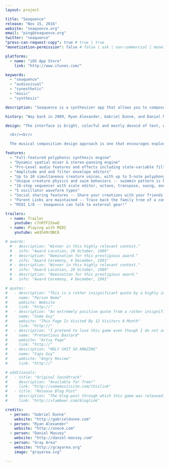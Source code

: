 ```yaml
---
layout: project

title: "Seaquence"
release: "Nov 15, 2016"
website: "seaquence.org"
email: "ping@seaquence.org"
twitter: "seaquence"
"press-can-request-copy": true # true | true
"monetization-permission": false # false | ask | non-commercial | monetize

platforms:
  - name: "iOS App Store"
    link: "http://www.itunes.com/"

keywords:
  - "seaquence"
  - "audiovisual"
  - "synesthetic"
  - "music"
  - "synthesis"

description: "Seaquence is a synthesizer app that allows you to compose and explore dynamic musical soundscapes. Intricate and layered musical creations come to life with collections of organic swimming creatures, each with their own voice that contributes to a spatialized composition. Only the closest creatures can be heard, resulting in a sonic experience that changes as you play and explore!"

history: "Way back in 2009, Ryan Alexander, Gabriel Dunne, and Daniel Massey participated in SF arts organization Gray Area’s first Artist Residency program. While in residence they created the original Seaquence web app (http://seaquence.org). The project came from ideas around social music, audio/visual connections and sensibilities, alternative forms of composition music and experimentation. Since it was launched in 2010, the original version of Seaquence has resulted in a vibrant community that has shared well over 200,000 compositions! The latest version of Seaquence is backwards compatible with classic sessions, allowing you to experience them with its brand new graphics and sound engine."

design: "The interface is bright, colorful and mostly devoid of text, encouraging exploration and an engaging interaction between audio and visual. A custom physics engine was developed which allows the creatures swimming motions to feel organic and playful. Each creature has a unique swimming movement that is derived from the notes in their individual sequencer tempo and pattern, represented by pulsing nodes in their antennae, and their tail is a graphical representation of their waveform.

  <br/><br/>

  The musical composition design approach is one that encourages exploration and education. By tying visual interface components to their synthesis counterparts, a composer who is unfamiliar with synthesizer or musical concepts are encouraged to experiment and create sounds freely. Creatures appear to swim under a microscope, both representing an exploration of the unseen and unknown, and a discovery of new sounds and tones. The online browser encourages users to browse what other people have made, and share their own creations. If a user starts a composition from an existing session, the family tree is maintained so you can always trace back up the tree to the parent session."

features:
  - "Full-featured polyphonic synthesis engine"
  - "Dynamic spatial mixer & stereo-panning engine"
  - "Pro-Level audio features and effects including state-variable filter, delay, and more!"
  - "Amplitude and and filter envelope editors"
  - "Up to 10 simultaneous creature voices, with up to 5-note polyphony per voice"
  - "Unique creature physics and swim behaviors -- swimmin pattern is based on the note sequence!"
  - "16-step sequencer with scale editor, octave, transpose, swing, and more!"
  - "5 oscillator waveform types"
  - "Social sharing features -- Share your creations with your friends!"
  - "Parent Links are maintained -- Trace back the family tree of a composition!"
  - "MIDI I/O -- Seaquence can talk to external gear!"

trailers:
  - name: Trailer
    youtube: c7nRTF2SowQ
  - name: Playing with MIDI
    youtube: wm1h49rQNC8

# awards:
  # - description: "Winner in this highly relevant contest."
  #   info: "Award Location, 20 October, 1989"
  # - description: "Nomination for this prestigious award."
  #   info: "Award Ceremony, 4 December, 1991"
  # - description: "Winner in this highly relevant contest."
  #   info: "Award Location, 20 October, 1989"
  # - description: "Nomination for this prestigious award."
  #   info: "Award Ceremony, 4 December, 1991"

# quotes:
#   - description: "This is a rather insignificant quote by a highly important person."
#     name: "Person Name"
#     website: Website
#     link: "http://"
#   - description: "An extremely positive quote from a rather insignificant person. Also great."
#     name: "Some Guy"
#     website: "This Page Is Visited By 12 Visitors A Month"
#     link: "http://"
#   - description: "I pretend to love this game even though I do not actually understand it."
#     name: "Pretentious Bastard"
#     website: "Artsy Page"
#     link: "http://"
#   - description: "HOLY SHIT SO AMAZING"
#     name: "Caps Guy"
#     website: "Angry Review"
#     link: "http://"

# additionals:
#   - title: "Original Soundtrack"
#     description: "Available for free!"
#     link: "http://somemusicsite.com/thislink"
#   - title: "Release Blog Post"
#     description: "The blog-post through which this game was released."
#     link: "http://vlambeer.com/bloglink"

credits:
  - person: "Gabriel Dunne"
    website: "http://gabrieldunne.com"
  - person: "Ryan Alexander"
    website: "http://onecm.com"
  - person: "Daniel Massey"
    website: "http://daniel-massey.com"
  - person: "Gray Area"
    website: "http://grayarea.org"
    image: "grayarea.svg"

---
```

